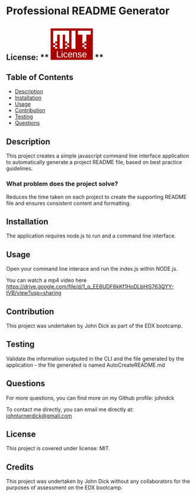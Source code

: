 # Professional README Generator

## License: ** ![MIT image](/mit-license.png) **

## Table of Contents

- [Description](#Description)
- [Installation](#installation)
- [Usage](#Usage)
- [Contribution](#Contribution)
- [Testing](#Testing)
- [Questions](#Questions)

## Description

This project creates a simple javascript command line interface application to automatically generate a project README file, based on best practice guidelines.

### What problem does the project solve?

Reduces the time taken on each project to create the supporting README file and ensures consistent content and formatting.

## Installation

The application requires node.js to run and a command line interface.

## Usage

Open your command line interace and run the index.js within NODE.js.

You can watch a mp4 video here https://drive.google.com/file/d/1_q_EE6UDF6kKf1HoDLbHlS763QYY-tVB/view?usp=sharing

## Contribution

This project was undertaken by John Dick as part of the EDX bootcamp.

## Testing

Validate the information outputed in the CLI and the file generated by the application - the file generated is named AutoCreateREADME.md

## Questions

For more questions, you can find more on my Github profile: johndck

To contact me directly, you can email me directly at: johnturnerdick@gmail.com

## **License**

This project is covered under license: MIT.

## Credits

This project was undertaken by John Dick without any collaborators for the purposes of assessment on the EDX bootcamp.
